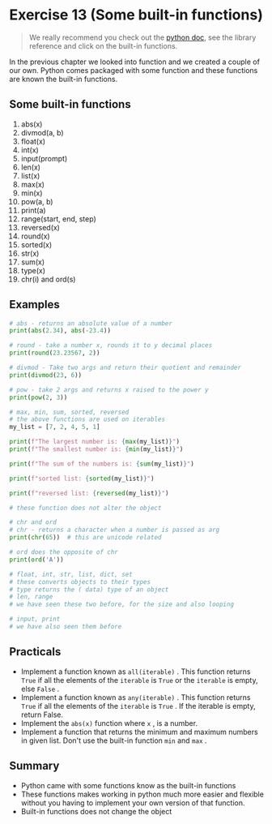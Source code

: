 # Exercise 13 (Some built-in functions)

> We really recommend you check out the [python doc](https://python.org), see the library reference and click on the built-in functions.

In the previous chapter we looked into function and we created a couple of our own. Python comes packaged with some function and these functions are known the built-in functions.

## Some built-in functions

1. abs(x)
1. divmod(a, b)
1. float(x)
1. int(x)
1. input(prompt)
1. len(x)
1. list(x)
1. max(x)
1. min(x)
1. pow(a, b)
1. print(a)
1. range(start, end, step)
1. reversed(x)
1. round(x)
1. sorted(x)
1. str(x)
1. sum(x)
1. type(x)
1. chr(i) and ord(s)

## Examples

``` python
# abs - returns an absolute value of a number
print(abs(2.34), abs(-23.4))

# round - take a number x, rounds it to y decimal places
print(round(23.23567, 2))

# divmod - Take two args and return their quotient and remainder
print(divmod(23, 6))

# pow - take 2 args and returns x raised to the power y
print(pow(2, 3))

# max, min, sum, sorted, reversed
# the above functions are used on iterables
my_list = [7, 2, 4, 5, 1]

print(f"The largest number is: {max(my_list)}")
print(f"The smallest number is: {min(my_list)}")

print(f"The sum of the numbers is: {sum(my_list)}")

print(f"sorted list: {sorted(my_list)}")

print(f"reversed list: {reversed(my_list)}")

# these function does not alter the object

# chr and ord
# chr - returns a character when a number is passed as arg
print(chr(65))  # this are unicode related

# ord does the opposite of chr
print(ord('A'))

# float, int, str, list, dict, set
# these converts objects to their types
# type returns the ( data) type of an object
# len, range
# we have seen these two before, for the size and also looping

# input, print
# we have also seen them before
```

## Practicals

* Implement a function known as `all(iterable)` . This function returns `True` if all the elements of the `iterable` is `True` or the `iterable` is empty, else `False` .
* Implement a function known as `any(iterable)` . This function returns `True` if all the elements of the `iterable` is `True` . If the iterable is empty, return False.
* Implement the `abs(x)` function where `x` , is a number.
* Implement a function that returns the minimum and maximum numbers in given list. Don't use the built-in function `min` and `max` .

## Summary

* Python came with some functions know as the built-in functions
* These functions makes working in python much more easier and flexible without you having to implement your own version of that function.
* Built-in functions does not change the object

